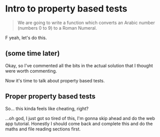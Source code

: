 # Intro to property based tests

> We are going to write a function which converts an Arabic number (numbers 0 to 9) to a Roman Numeral.

F yeah, let's do this.

## (some time later)

Okay, so I've commented all the bits in the actual solution that I thought were worth commenting.

Now it's time to talk about property based tests.

## Proper property based tests

So... this kinda feels like cheating, right? 

...oh god, I just got so tired of this, I'm gonna skip ahead and do the web app tutorial. Honestly I should come back and complete this and do the maths and file reading sections first.
